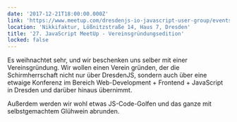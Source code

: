 ```yaml
---
date: '2017-12-21T18:00:00.000Z'
link: 'https://www.meetup.com/dresdenjs-io-javascript-user-group/events/xjdvpnywqbsb/'
location: 'Nikkifaktur, Lößnitzstraße 14, Haus 7, Dresden'
title: '27. JavaScript MeetUp - Vereinsgründungsedition'
locked: false
---
```

Es weihnachtet sehr, und wir beschenken uns selber mit einer Vereinsgründung. Wir wollen einen Verein gründen, der die Schirmherrschaft nicht nur über DresdenJS, sondern auch über eine etwaige Konferenz im Bereich Web-Development + Frontend + JavaScript in Dresden und darüber hinaus übernimmt.

Außerdem werden wir wohl etwas JS-Code-Golfen und das ganze mit selbstgemachtem Glühwein abrunden.
